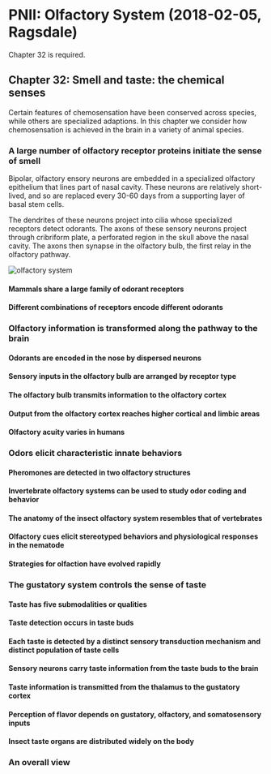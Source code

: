 # PNII: Olfactory System (2018-02-05, Ragsdale)

Chapter 32 is required.

## Chapter 32: Smell and taste: the chemical senses

Certain features of chemosensation have been conserved across species, while others are specialized adaptions.
In this chapter we consider how chemosensation is achieved in the brain in a variety of animal species.

### A large number of olfactory receptor proteins initiate the sense of smell

Bipolar, olfactory ensory neurons are embedded in a specialized olfactory epithelium that lines part of nasal cavity.
These neurons are relatively short-lived, and so are replaced every 30-60 days from a supporting layer of basal stem cells.

The dendrites of these neurons project into cilia whose specialized receptors detect odorants.
The axons of these sensory neurons project through cribriform plate, a perforated region in the skull above the nasal cavity.
The axons then synapse in the olfactory bulb, the first relay in the olfactory pathway.

![olfactory system](https://www.researchgate.net/profile/Sandrine_Thuret/publication/6928347/figure/fig3/AS:281138783375362@1444040117112/Figure-4-The-olfactory-nervous-systemSchematic-of-a-sagittal-section-through-the-human.png)

#### Mammals share a large family of odorant receptors



#### Different combinations of receptors encode different odorants

### Olfactory information is transformed along the pathway to the brain

#### Odorants are encoded in the nose by dispersed neurons
#### Sensory inputs in the olfactory bulb are arranged by receptor type
#### The olfactory bulb transmits information to the olfactory cortex
#### Output from the olfactory cortex reaches higher cortical and limbic areas
#### Olfactory acuity varies in humans

### Odors elicit characteristic innate behaviors

#### Pheromones are detected in two olfactory structures
#### Invertebrate olfactory systems can be used to study odor coding and behavior
#### The anatomy of the insect olfactory system resembles that of vertebrates
#### Olfactory cues elicit stereotyped behaviors and physiological responses in the nematode
#### Strategies for olfaction have evolved rapidly

### The gustatory system controls the sense of taste

#### Taste has five submodalities or qualities
#### Taste detection occurs in taste buds
#### Each taste is detected by a distinct sensory transduction mechanism and distinct population of taste cells
#### Sensory neurons carry taste information from the taste buds to the brain
#### Taste information is transmitted from the thalamus to the gustatory cortex
#### Perception of flavor depends on gustatory, olfactory, and somatosensory inputs
#### Insect taste organs are distributed widely on the body

### An overall view
